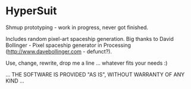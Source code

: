 HyperSuit
=========

Shmup prototyping - work in progress, never got finished.

Includes random pixel-art spaceship generation. Big thanks to David Bollinger - Pixel spaceship generator in Processing  (http://www.davebollinger.com - defunct?).

Use, change, rewrite, drop me a line ... whatever fits your needs :)

... THE SOFTWARE IS PROVIDED "AS IS", WITHOUT WARRANTY OF ANY KIND ...
